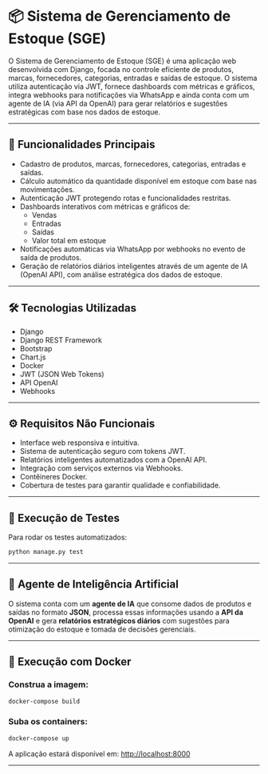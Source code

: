 # 📦 Sistema de Gerenciamento de Estoque (SGE)

O Sistema de Gerenciamento de Estoque (SGE) é uma aplicação web desenvolvida com Django, focada no controle eficiente de produtos, marcas, fornecedores, categorias, entradas e saídas de estoque. O sistema utiliza autenticação via JWT, fornece dashboards com métricas e gráficos, integra webhooks para notificações via WhatsApp e ainda conta com um agente de IA (via API da OpenAI) para gerar relatórios e sugestões estratégicas com base nos dados de estoque.

---
## 🚀 Funcionalidades Principais

* Cadastro de produtos, marcas, fornecedores, categorias, entradas e saídas.
* Cálculo automático da quantidade disponível em estoque com base nas movimentações.
* Autenticação JWT protegendo rotas e funcionalidades restritas.
* Dashboards interativos com métricas e gráficos de:
    * Vendas
    * Entradas
    * Saídas
    * Valor total em estoque
* Notificações automáticas via WhatsApp por webhooks no evento de saída de produtos.
* Geração de relatórios diários inteligentes através de um agente de IA (OpenAI API), com análise estratégica dos dados de estoque.

---
## 🛠️ Tecnologias Utilizadas

* Django
* Django REST Framework
* Bootstrap
* Chart.js
* Docker
* JWT (JSON Web Tokens)
* API OpenAI
* Webhooks

---
## ⚙️ Requisitos Não Funcionais

* Interface web responsiva e intuitiva.
* Sistema de autenticação seguro com tokens JWT.
* Relatórios inteligentes automatizados com a OpenAI API.
* Integração com serviços externos via Webhooks.
* Contêineres Docker.
* Cobertura de testes para garantir qualidade e confiabilidade.

---

## 🧪 Execução de Testes

Para rodar os testes automatizados:

```bash
python manage.py test
```

---

## 🤖 Agente de Inteligência Artificial

O sistema conta com um **agente de IA** que consome dados de produtos e saídas no formato **JSON**, processa essas informações usando a **API da OpenAI** e gera **relatórios estratégicos diários** com sugestões para otimização do estoque e tomada de decisões gerenciais.

---

## 🐳 Execução com Docker

### Construa a imagem:

```bash
docker-compose build
```

### Suba os containers:

```bash
docker-compose up
```

A aplicação estará disponível em: [http://localhost:8000](http://localhost:8000)

---
